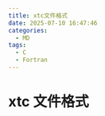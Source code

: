 ```yaml
---
title: xtc文件格式
date: 2025-07-10 16:47:46
categories:
  - MD
tags:
  - C
  - Fortran
---
```


# xtc 文件格式
